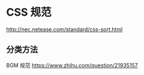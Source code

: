 # CSS 规范

http://nec.netease.com/standard/css-sort.html

## 分类方法

BGM 规范
https://www.zhihu.com/question/21935157
